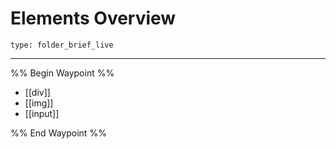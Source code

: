 # Elements Overview
 
```ccard
type: folder_brief_live
```
 
---

%% Begin Waypoint %%
- [[div]]
- [[img]]
- [[input]]

%% End Waypoint %%